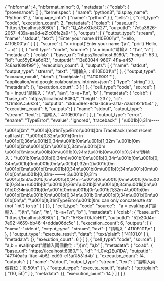 {
  "nbformat": 4,
  "nbformat_minor": 0,
  "metadata": {
    "colab": {
      "provenance": []
    },
    "kernelspec": {
      "name": "python3",
      "display_name": "Python 3"
    },
    "language_info": {
      "name": "python"
    }
  },
  "cells": [
    {
      "cell_type": "code",
      "execution_count": 2,
      "metadata": {
        "colab": {
          "base_uri": "https://localhost:8080/"
        },
        "id": "Q_A5vXDa5C27",
        "outputId": "7c9a3826-2057-436a-aa9d-e21c06fe2a94"
      },
      "outputs": [
        {
          "output_type": "stream",
          "name": "stdout",
          "text": [
            "Enter your name:4110E001\n",
            "Hello, 4110E001\n"
          ]
        }
      ],
      "source": [
        "x = input('Enter your name:')\n",
        "print('Hello, ' + x)"
      ]
    },
    {
      "cell_type": "code",
      "source": [
        "a = input(\"請輸入：\")\n",
        "a"
      ],
      "metadata": {
        "colab": {
          "base_uri": "https://localhost:8080/",
          "height": 53
        },
        "id": "uq65yEAa6dRZ",
        "outputId": "13e83044-9607-4f1a-a457-7c6aa1609f99"
      },
      "execution_count": 3,
      "outputs": [
        {
          "name": "stdout",
          "output_type": "stream",
          "text": [
            "請輸入：4110E001\n"
          ]
        },
        {
          "output_type": "execute_result",
          "data": {
            "text/plain": [
              "'4110E001'"
            ],
            "application/vnd.google.colaboratory.intrinsic+json": {
              "type": "string"
            }
          },
          "metadata": {},
          "execution_count": 3
        }
      ]
    },
    {
      "cell_type": "code",
      "source": [
        "a = input(\"請輸入：\")\n",
        "a\n",
        "b=a+1\n",
        "b"
      ],
      "metadata": {
        "colab": {
          "base_uri": "https://localhost:8080/",
          "height": 237
        },
        "id": "O1m8iAC56k24",
        "outputId": "d865d9e1-9c1a-4c95-aa1a-7c6d192f9f54"
      },
      "execution_count": 5,
      "outputs": [
        {
          "name": "stdout",
          "output_type": "stream",
          "text": [
            "請輸入：4110E001\n"
          ]
        },
        {
          "output_type": "error",
          "ename": "TypeError",
          "evalue": "ignored",
          "traceback": [
            "\u001b[0;31m---------------------------------------------------------------------------\u001b[0m",
            "\u001b[0;31mTypeError\u001b[0m                                 Traceback (most recent call last)",
            "\u001b[0;32m<ipython-input-5-c41d06678cb4>\u001b[0m in \u001b[0;36m<module>\u001b[0;34m\u001b[0m\n\u001b[1;32m      1\u001b[0m \u001b[0ma\u001b[0m \u001b[0;34m=\u001b[0m \u001b[0minput\u001b[0m\u001b[0;34m(\u001b[0m\u001b[0;34m\"請輸入：\"\u001b[0m\u001b[0;34m)\u001b[0m\u001b[0;34m\u001b[0m\u001b[0;34m\u001b[0m\u001b[0m\n\u001b[1;32m      2\u001b[0m \u001b[0ma\u001b[0m\u001b[0;34m\u001b[0m\u001b[0;34m\u001b[0m\u001b[0m\n\u001b[0;32m----> 3\u001b[0;31m \u001b[0mb\u001b[0m\u001b[0;34m=\u001b[0m\u001b[0ma\u001b[0m\u001b[0;34m+\u001b[0m\u001b[0;36m1\u001b[0m\u001b[0;34m\u001b[0m\u001b[0;34m\u001b[0m\u001b[0m\n\u001b[0m\u001b[1;32m      4\u001b[0m \u001b[0mb\u001b[0m\u001b[0;34m\u001b[0m\u001b[0;34m\u001b[0m\u001b[0m\n",
            "\u001b[0;31mTypeError\u001b[0m: can only concatenate str (not \"int\") to str"
          ]
        }
      ]
    },
    {
      "cell_type": "code",
      "source": [
        "a = eval(input(\"請輸入：\"))\n",
        "a\n",
        "\n",
        "b=a+1\n",
        "b"
      ],
      "metadata": {
        "colab": {
          "base_uri": "https://localhost:8080/"
        },
        "id": "5FSmT0tJ7cHR",
        "outputId": "52e20d4c-7e92-4669-bb46-44ddda06dc5c"
      },
      "execution_count": 6,
      "outputs": [
        {
          "name": "stdout",
          "output_type": "stream",
          "text": [
            "請輸入：4110E001\n"
          ]
        },
        {
          "output_type": "execute_result",
          "data": {
            "text/plain": [
              "41101.0"
            ]
          },
          "metadata": {},
          "execution_count": 6
        }
      ]
    },
    {
      "cell_type": "code",
      "source": [
        "a,b = eval(input(\"請輸入兩個數位：\"))\n",
        "a,b"
      ],
      "metadata": {
        "colab": {
          "base_uri": "https://localhost:8080/"
        },
        "id": "-L0Vq2Eu7iDA",
        "outputId": "47749a9a-1fac-4b52-ed93-e15af0831d4b"
      },
      "execution_count": 14,
      "outputs": [
        {
          "name": "stdout",
          "output_type": "stream",
          "text": [
            "請輸入兩個數位：10,50\n"
          ]
        },
        {
          "output_type": "execute_result",
          "data": {
            "text/plain": [
              "(10, 50)"
            ]
          },
          "metadata": {},
          "execution_count": 14
        }
      ]
    }
  ]
}
